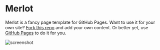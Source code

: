 # Merlot

Merlot is a fancy page template for GitHub Pages. Want to use it for your own site? [Fork this repo](https://github.com/cameronmcefee/merlot/fork_select) and add your own content. Or better yet, use [GitHub Pages](http://pages.github.com) to do it for you.

![screenshot](http://f.cl.ly/items/0Z061j1n293L3I1X350j/Screen%20Shot%202012-04-02%20at%2011.24.15%20AM.png)